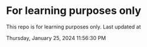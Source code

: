 # For learning purposes only
This repo is for learning purposes only.
Last updated at

Thursday, January 25, 2024 11:56:30 PM

